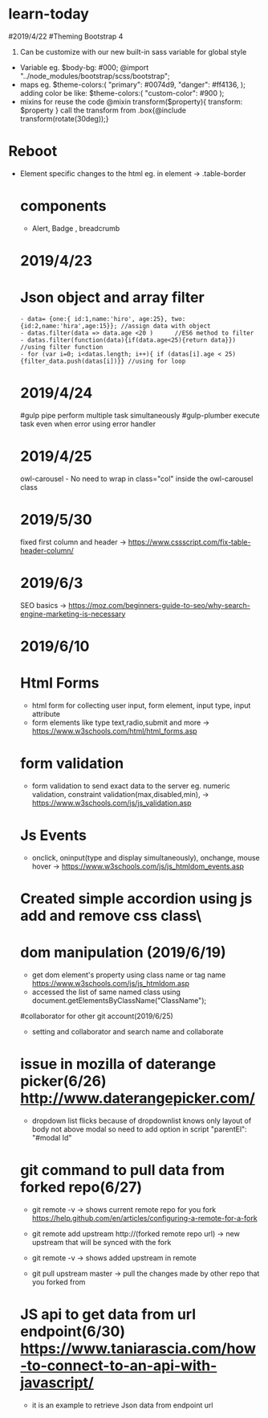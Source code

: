# learn-today
#2019/4/22
#Theming Bootstrap 4
1. Can be customize with our new built-in sass variable for global style
- Variable
   eg. $body-bg: #000;
    @import "../node_modules/bootstrap/scss/bootstrap";
- maps
    eg. $theme-colors:(
    "primary": #0074d9,
    "danger": #ff4136,
    );
    adding color be like:
    $theme-colors:(
    "custom-color": #900
    );
- mixins
   for reuse the code
   @mixin transform($property){
      transform: $property
   }
   call the transform from
      .box{@include transform(rotate(30deg));}
      
      
# Reboot
   -  Element specific changes to the html
      eg. in <table> element -> .table-border
   
# components
   - Alert, Badge , breadcrumb

# 2019/4/23
# Json object and array filter
    - data= {one:{ id:1,name:'hiro', age:25}, two:{id:2,name:'hira',age:15}}; //assign data with object
    - datas.filter(data => data.age <20 )      //ES6 method to filter
    - datas.filter(function(data){if(data.age<25){return data}})  //using filter function
    - for (var i=0; i<datas.length; i++){ if (datas[i].age < 25) {filter_data.push(datas[i])}} //using for loop



# 2019/4/24
   #gulp pipe
      perform multiple task simultaneously
   #gulp-plumber
      execute task even when error using error handler
      
# 2019/4/25
   owl-carousel
      - No need to wrap in class="col" inside the owl-carousel class
      
# 2019/5/30
fixed first column and header -> https://www.cssscript.com/fix-table-header-column/

# 2019/6/3
SEO basics              -> https://moz.com/beginners-guide-to-seo/why-search-engine-marketing-is-necessary

# 2019/6/10
# Html Forms  
- html form for collecting user input, form element, input type, input attribute 
- form elements like type text,radio,submit and more    -> https://www.w3schools.com/html/html_forms.asp
# form validation
- form validation to send exact data to the server 
   eg. numeric validation, constraint validation(max,disabled,min),  -> https://www.w3schools.com/js/js_validation.asp
   
# Js Events
  - onclick, oninput(type and display simultaneously), onchange, mouse hover -> https://www.w3schools.com/js/js_htmldom_events.asp
# Created simple accordion using js add and remove css class\


# dom manipulation (2019/6/19)
   - get dom element's property using class name or tag name      https://www.w3schools.com/js/js_htmldom.asp
   - accessed the list of same named class using document.getElementsByClassName("ClassName");


#collaborator for other git account(2019/6/25)
   - setting and collaborator and search name and collaborate


# issue in mozilla of daterange picker(6/26)             http://www.daterangepicker.com/
   - dropdown list flicks because of dropdownlist knows only layout of body not above modal so need to add option in script
         "parentEl": "#modal Id"

# git command to pull data from forked repo(6/27)
   - git remote -v      -> shows current remote repo for you fork       https://help.github.com/en/articles/configuring-a-remote-for-a-fork
   - git remote add upstream http://(forked remote repo url)      -> new upstream that will be synced with the fork 
   - git remote -v       -> shows added upstream in remote
   
   - git pull upstream master       -> pull the changes made by other repo that you forked from

# JS api to get data from url endpoint(6/30)             https://www.taniarascia.com/how-to-connect-to-an-api-with-javascript/
   - it is an example to retrieve Json data from endpoint url 
